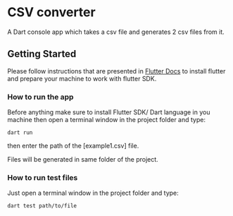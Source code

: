 # CSV converter

 A Dart console app which takes a csv file and generates 2 csv files from it.

## Getting Started

Please follow instructions that are presented in [Flutter Docs](https://docs.flutter.dev/get-started/install) to install flutter and prepare your machine to work with flutter SDK.

### How to run the app

Before anything make sure to install Flutter SDK/ Dart language in you machine then open a terminal window in the project folder and type:

``` dart run ```

then enter the path of the [example1.csv] file.

Files will be generated in same folder of the project.

### How to run test files

Just open a terminal window in the project folder and type:

``` dart test path/to/file ```
